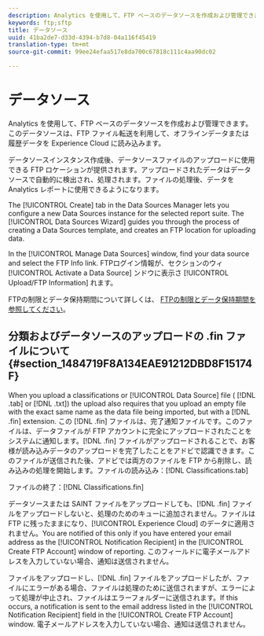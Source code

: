 ```yaml
---
description: Analytics を使用して、FTP ベースのデータソースを作成および管理できます。このデータソースは、FTP ファイル転送を利用して、オフラインデータまたは履歴データを Experience Cloud に読み込みます。
keywords: ftp;sftp
title: データソース
uuid: 41ba2de7-d33d-4394-b7d8-04a116f45419
translation-type: tm+mt
source-git-commit: 99ee24efaa517e8da700c67818c111c4aa90dc02

---
```



# データソース

Analytics を使用して、FTP ベースのデータソースを作成および管理できます。このデータソースは、FTP ファイル転送を利用して、オフラインデータまたは履歴データを Experience Cloud に読み込みます。

データソースインスタンス作成後、データソースファイルのアップロードに使用できる FTP ロケーションが提供されます。アップロードされたデータはデータソースで自動的に検出され、処理されます。ファイルの処理後、データを Analytics レポートに使用できるようになります。

The [!UICONTROL Create] tab in the Data Sources Manager lets you configure a new Data Sources instance for the selected report suite. The [!UICONTROL Data Sources Wizard] guides you through the process of creating a Data Sources template, and creates an FTP location for uploading data.

In the [!UICONTROL Manage Data Sources] window, find your data source and select the FTP Info link. FTPログイン情報が、セクションのウィ [!UICONTROL Activate a Data Source] ンドウに表示さ [!UICONTROL Upload/FTP Information] れます。

FTPの制限とデータ保持期間について詳しくは、 [FTPの制限とデータ保持期間を参照してください](/help/export/ftp-and-sftp/ftp-limits.md)。

## 分類およびデータソースのアップロードの .fin ファイルについて {#section_1484719F8A134EAE91212DBD8F15174F}

When you upload a classifications or [!UICONTROL Data Source] file ( [!DNL .tab] or [!DNL .txt]) the upload also requires that you upload an empty file with the exact same name as the data file being imported, but with a [!DNL .fin] extension. この [!DNL .fin] ファイルは、完了通知ファイルです。このファイルは、データファイルが FTP アカウントに完全にアップロードされたことをシステムに通知します。[!DNL .fin] ファイルがアップロードされることで、お客様が読み込みデータのアップロードを完了したことをアドビで認識できます。このファイルが送信された後、アドビでは両方のファイルを FTP から削除し、読み込みの処理を開始します。ファイルの読み込み：[!DNL Classifications.tab]

ファイルの終了：[!DNL Classifications.fin]

データソースまたは SAINT ファイルをアップロードしても、[!DNL .fin] ファイルをアップロードしないと、処理のためのキューに追加されません。ファイルは FTP に残ったままになり、[!UICONTROL Experience Cloud] のデータに適用されません。You are notified of this only if you have entered your email address as the [!UICONTROL Notification Recipient] in the [!UICONTROL Create FTP Account] window of reporting. このフィールドに電子メールアドレスを入力していない場合、通知は送信されません。

ファイルをアップロードし、[!DNL .fin] ファイルをアップロードしたが、ファイルにエラーがある場合、ファイルは処理のために送信されますが、エラーによって処理が中止され、ファイルはエラーフォルダーに送信されます。If this occurs, a notification is sent to the email address listed in the [!UICONTROL Notification Recipient] field in the [!UICONTROL Create FTP Account] window. 電子メールアドレスを入力していない場合、通知は送信されません。
